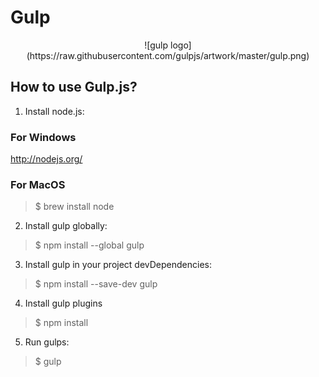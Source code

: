 # Gulp

<div style="text-align:center;">
![gulp logo](https://raw.githubusercontent.com/gulpjs/artwork/master/gulp.png)
</div>

## How to use Gulp.js?

1. Install node.js:

### For Windows
<http://nodejs.org/>

### For MacOS

>$ brew install node

2. Install gulp globally:

>$ npm install --global gulp

3. Install gulp in your project devDependencies:

>$ npm install --save-dev gulp

4. Install gulp plugins

>$ npm install

5. Run gulps:

>$ gulp
